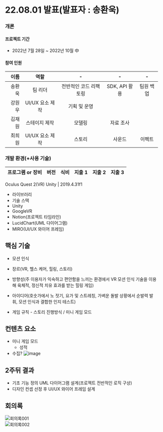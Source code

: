 # 22.08.01 발표(발표자 : 송환욱)
### 개론
#### 프로젝트 기간
- 2022년 7월 28일 ~ 2022년 10월 中

#### 참여 인원
이름 | 역할 | - | - | - | 
---:|:---:|:---:|:---:|:---:|
송환욱 | 팀 리더 | 전반적인 코드 리팩토링 | SDK, API 활용 | 팀원 백업 |
강원우 | UI/UX 요소 제작 | 기획 및 운영 | 
김재원 | 스테이지 제작 | 모델링 | 자료 조사
최희원 | UI/UX 요소 제작 | 스토리 | 사운드 | 이펙트

### 개발 환경(+사용 기술)

프로그램 or 장비 | 버전 | 식비 | 지출 1 | 지출 2 | 지출 3
---:|:---:|:---:|:---:|:---:|:---:
Oculus Quest 2(VR)
Unity | 2019.4.31f1


- 라이브러리
- 기술 스택
- Unity
- GoogleVR
- Notion(프로젝트 타임라인)
- LucidChart(UML 다이어그램)
- MIRO(UI/UX 와이어 프레임)

## 핵심 기술
  - 모션 인식

- 장르(VR, 헬스 케어, 힐링, 스토리)
- 방향성(주 이용자가 익숙하고 편안함을 느끼는 환경에서 VR 모션 인식 기술을 이용해 육체적, 정신적 치유 효과를 받는 힐링 게임)
- 아이디어(호숫가에서 노 젓기, 요가 및 스트레칭, 가벼운 돌발 상황에서 순발력 발휘, 모션 인식과 결합한 인지 테스트)
- 게임 규칙 - 스토리 진행방식 / 미니 게임 모드
  

## 컨텐츠 요소
- 미니 게임 모드
  - 성적
- 수집?
![image](https://user-images.githubusercontent.com/85896566/181909832-be073759-e515-4bcb-b8c7-e5ee9bcf544c.png)

## 2주뒤 결과
- 기초 기능 정의 UML 다이어그램 설계(프로젝트 전반적인 로직 구상)
- 디자인 컨셉 선정 후 UI/UX 와이어 프레임 설계

## 회의록
![회의록001](https://user-images.githubusercontent.com/85896566/182005269-a7c22533-e87c-464a-a85f-67ee193e2335.jpg)</br>
![회의록002](https://user-images.githubusercontent.com/85896566/182005272-d341ecc0-f4fc-43ec-869c-31ab83871554.jpg)
